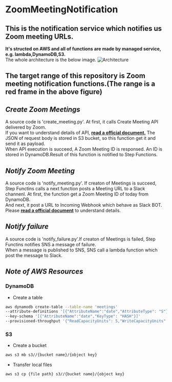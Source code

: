 # ZoomMeetingNotification

## **This is the notification service which notifies us Zoom meeting URLs.**

**It's structed on AWS and  all of functions  are made by managed service, e.g. lambda,DynamoDB,S3.**<br>
The whole architecture is the below image.
![ Architecture](https://user-images.githubusercontent.com/56756975/80899475-7ef0df00-8d4b-11ea-86c7-a255551eb341.png)

## The target range of this repository is Zoom meeting notification functions.(The range is a red frame in the above figure)

## *Create Zoom Meetings*

A source code is 'create_meeting.py'.
At first, it calls Create Meeting API delivered by Zoom.<br>
If you want to understand details of API, **[read a official document.](https://marketplace.zoom.us/docs/api-reference/zoom-api/meetings/meetingcreate)** The JSON of request body is stored in S3 bucket, so this function get it and send it as payload.<br>
When API execution is succeed, A Zoom Meeting ID is responsed.
An ID is stored in DynamoDB.Result of this function is notified to Step Functions.

## *Notify Zoom Meeting*

A source code is 'notify_meeting.py'. If creaton of Meetings is succeed, Step Functins calls a next function posts a Meeting URL to a Slack channenl.
At first, the function get a Zoom Meeting ID of today from DynamoDB.
<br>And next, it post a URL to Incoming Webhook which behave as Slack BOT. Please **[read a official document](https://api.slack.com/messaging/webhooks)** to understand details.

## *Notify failure*

A source code is 'notify_failure.py'.If creaton of Meetings is failed, Step Functins notifies SNS a message of failure.<br>
When a message is published to SNS, SNS call a lambda function which post the message to Slack.

## *Note of AWS Resources*

### DynamoDB

- Create a table
  
```sh
aws dynamodb create-table --table-name 'meetings'
--attribute-definitions '[{"AttributeName":"date","AttributeType": "S"}]'
--key-schema '[{"AttributeName":"date","KeyType": "HASH"}]'
--provisioned-throughput '{"ReadCapacityUnits": 5,"WriteCapacityUnits": 5}'
```

### S3

- Create a bucket

```sh
aws s3 mb s3//{bucket name}/{object key}
```

- Transfer local files

```sh
aws s3 cp {file path} s3//{bucket name}/{object key}
```

